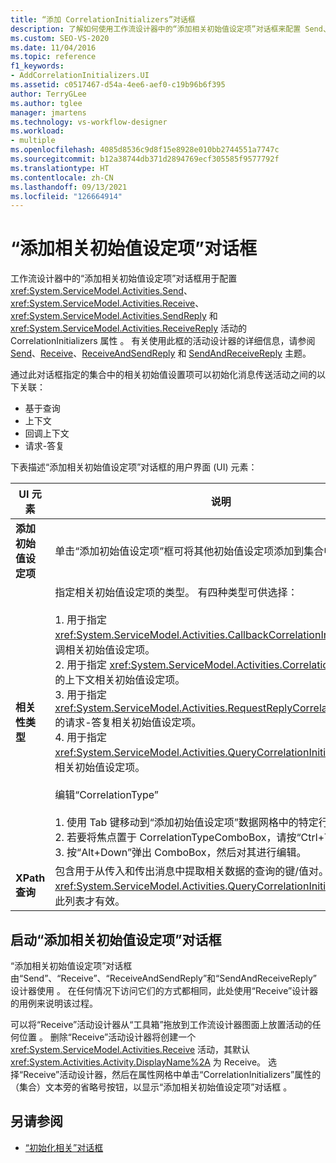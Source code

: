 ```yaml
---
title: “添加 CorrelationInitializers”对话框
description: 了解如何使用工作流设计器中的“添加相关初始值设定项”对话框来配置 Send、Receive 和 SendReply 活动的 CorrelationInitializers 属性。
ms.custom: SEO-VS-2020
ms.date: 11/04/2016
ms.topic: reference
f1_keywords:
- AddCorrelationInitializers.UI
ms.assetid: c0517467-d54a-4ee6-aef0-c19b96b6f395
author: TerryGLee
ms.author: tglee
manager: jmartens
ms.technology: vs-workflow-designer
ms.workload:
- multiple
ms.openlocfilehash: 4085d8536c9d8f15e8928e010bb2744551a7747c
ms.sourcegitcommit: b12a38744db371d2894769ecf305585f9577792f
ms.translationtype: HT
ms.contentlocale: zh-CN
ms.lasthandoff: 09/13/2021
ms.locfileid: "126664914"
---
```

# <a name="add-correlationinitializers-dialog-box"></a>“添加相关初始值设定项”对话框

工作流设计器中的“添加相关初始值设定项”对话框用于配置 <xref:System.ServiceModel.Activities.Send>、<xref:System.ServiceModel.Activities.Receive>、<xref:System.ServiceModel.Activities.SendReply> 和 <xref:System.ServiceModel.Activities.ReceiveReply> 活动的 CorrelationInitializers 属性 。 有关使用此框的活动设计器的详细信息，请参阅 [Send](../workflow-designer/send-activity-designer.md)、[Receive](../workflow-designer/receive-activity-designer.md)、[ReceiveAndSendReply](../workflow-designer/receiveandsendreply-template-designer.md) 和 [SendAndReceiveReply](../workflow-designer/sendandreceivereply-template-designer.md) 主题。

通过此对话框指定的集合中的相关初始值设置项可以初始化消息传送活动之间的以下关联：

- 基于查询
- 上下文
- 回调上下文
- 请求-答复

下表描述“添加相关初始值设定项”对话框的用户界面 (UI) 元素：

|UI 元素|说明|
|-|-----------------|
|**添加初始值设定项**|单击“添加初始值设定项”框可将其他初始值设定项添加到集合中。|
|**相关性类型**|指定相关初始值设定项的类型。 有四种类型可供选择：<br /><br /> 1. 用于指定 <xref:System.ServiceModel.Activities.CallbackCorrelationInitializer> 的回调相关初始值设定项。<br />2. 用于指定 <xref:System.ServiceModel.Activities.CorrelationInitializer> 的上下文相关初始值设定项。<br />3. 用于指定 <xref:System.ServiceModel.Activities.RequestReplyCorrelationInitializer> 的请求-答复相关初始值设定项。<br />4. 用于指定 <xref:System.ServiceModel.Activities.QueryCorrelationInitializer> 的查询相关初始值设定项。<br /><br /> 编辑“CorrelationType”<br /><br /> 1. 使用 Tab 键移动到“添加初始值设定项”数据网格中的特定行。<br />2. 若要将焦点置于 CorrelationTypeComboBox，请按“Ctrl+Tab”  。<br />3. 按“Alt+Down”弹出 ComboBox，然后对其进行编辑。|
|**XPath 查询**|包含用于从传入和传出消息中提取相关数据的查询的键/值对。 仅当使用 <xref:System.ServiceModel.Activities.QueryCorrelationInitializer> 类型时此列表才有效。|

## <a name="to-launch-the-add-correlation-initializers-dialog-box"></a>启动“添加相关初始值设定项”对话框

 “添加相关初始值设定项”对话框由“Send”、“Receive”、“ReceiveAndSendReply”和“SendAndReceiveReply”设计器使用    。 在任何情况下访问它们的方式都相同，此处使用“Receive”设计器的用例来说明该过程。

 可以将“Receive”活动设计器从“工具箱”拖放到工作流设计器图面上放置活动的任何位置 。 删除“Receive”活动设计器将创建一个 <xref:System.ServiceModel.Activities.Receive> 活动，其默认 <xref:System.Activities.Activity.DisplayName%2A> 为 Receive。 选择“Receive”活动设计器，然后在属性网格中单击“CorrelationInitializers”属性的（集合）文本旁的省略号按钮，以显示“添加相关初始值设定项”对话框  。

## <a name="see-also"></a>另请参阅

- [“初始化相关”对话框](../workflow-designer/initialize-correlation-dialog-box.md)
